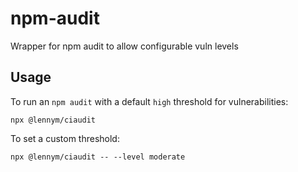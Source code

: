 # npm-audit
Wrapper for npm audit to allow configurable vuln levels

## Usage

To run an `npm audit` with a default `high` threshold for vulnerabilities:

```
npx @lennym/ciaudit
```

To set a custom threshold:

```
npx @lennym/ciaudit -- --level moderate
```
